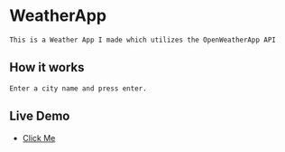 # WeatherApp
    This is a Weather App I made which utilizes the OpenWeatherApp API
## How it works
    Enter a city name and press enter.

## Live Demo
*   <a href="https://indervirsingh.github.io/WeatherApp/" target="_blank" title="Weather App Demo">Click Me</a>
